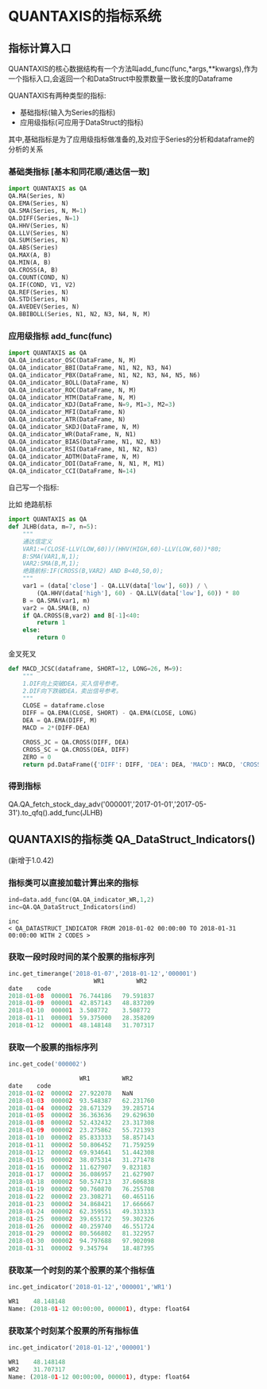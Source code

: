 # QUANTAXIS的指标系统

## 指标计算入口
QUANTAXIS的核心数据结构有一个方法叫add_func(func,*args,**kwargs),作为一个指标入口,会返回一个和DataStruct中股票数量一致长度的Dataframe

QUANTAXIS有两种类型的指标:

- 基础指标(输入为Series的指标)
- 应用级指标(可应用于DataStruct的指标)

其中,基础指标是为了应用级指标做准备的,及对应于Series的分析和dataframe的分析的关系

### 基础类指标 [基本和同花顺/通达信一致]
```python
import QUANTAXIS as QA
QA.MA(Series, N)
QA.EMA(Series, N)
QA.SMA(Series, N, M=1)
QA.DIFF(Series, N=1)
QA.HHV(Series, N)
QA.LLV(Series, N)
QA.SUM(Series, N)
QA.ABS(Series)
QA.MAX(A, B)
QA.MIN(A, B)
QA.CROSS(A, B)
QA.COUNT(COND, N)
QA.IF(COND, V1, V2)
QA.REF(Series, N)
QA.STD(Series, N)
QA.AVEDEV(Series, N)
QA.BBIBOLL(Series, N1, N2, N3, N4, N, M)
```
### 应用级指标  add_func(func)
```python
import QUANTAXIS as QA
QA.QA_indicator_OSC(DataFrame, N, M)
QA.QA_indicator_BBI(DataFrame, N1, N2, N3, N4)
QA.QA_indicator_PBX(DataFrame, N1, N2, N3, N4, N5, N6)
QA.QA_indicator_BOLL(DataFrame, N)
QA.QA_indicator_ROC(DataFrame, N, M)
QA.QA_indicator_MTM(DataFrame, N, M)
QA.QA_indicator_KDJ(DataFrame, N=9, M1=3, M2=3)
QA.QA_indicator_MFI(DataFrame, N)
QA.QA_indicator_ATR(DataFrame, N)
QA.QA_indicator_SKDJ(DataFrame, N, M)
QA.QA_indicator_WR(DataFrame, N, N1)
QA.QA_indicator_BIAS(DataFrame, N1, N2, N3)
QA.QA_indicator_RSI(DataFrame, N1, N2, N3)
QA.QA_indicator_ADTM(DataFrame, N, M)
QA.QA_indicator_DDI(DataFrame, N, N1, M, M1)
QA.QA_indicator_CCI(DataFrame, N=14)
```
自己写一个指标:

比如 绝路航标
```python
import QUANTAXIS as QA
def JLHB(data, m=7, n=5):
    """
    通达信定义
    VAR1:=(CLOSE-LLV(LOW,60))/(HHV(HIGH,60)-LLV(LOW,60))*80; 
    B:SMA(VAR1,N,1); 
    VAR2:SMA(B,M,1); 
    绝路航标:IF(CROSS(B,VAR2) AND B<40,50,0);
    """
    var1 = (data['close'] - QA.LLV(data['low'], 60)) / \
        (QA.HHV(data['high'], 60) - QA.LLV(data['low'], 60)) * 80
    B = QA.SMA(var1, m)
    var2 = QA.SMA(B, n)
    if QA.CROSS(B,var2) and B[-1]<40:
        return 1
    else:
        return 0
```
金叉死叉
```python        
def MACD_JCSC(dataframe, SHORT=12, LONG=26, M=9):
    """
    1.DIF向上突破DEA，买入信号参考。
    2.DIF向下跌破DEA，卖出信号参考。
    """
    CLOSE = dataframe.close
    DIFF = QA.EMA(CLOSE, SHORT) - QA.EMA(CLOSE, LONG)
    DEA = QA.EMA(DIFF, M)
    MACD = 2*(DIFF-DEA)

    CROSS_JC = QA.CROSS(DIFF, DEA)
    CROSS_SC = QA.CROSS(DEA, DIFF)
    ZERO = 0
    return pd.DataFrame({'DIFF': DIFF, 'DEA': DEA, 'MACD': MACD, 'CROSS_JC': CROSS_JC, 'CROSS_SC': CROSS_SC, 'ZERO': ZERO})
```

### 得到指标

QA.QA_fetch_stock_day_adv('000001','2017-01-01','2017-05-31').to_qfq().add_func(JLHB)



## QUANTAXIS的指标类 QA_DataStruct_Indicators()

(新增于1.0.42)


### 指标类可以直接加载计算出来的指标

```python
ind=data.add_func(QA.QA_indicator_WR,1,2)
inc=QA.QA_DataStruct_Indicators(ind)
```
```
inc
< QA_DATASTRUCT_INDICATOR FROM 2018-01-02 00:00:00 TO 2018-01-31 00:00:00 WITH 2 CODES >
```

### 获取一段时段时间的某个股票的指标序列
```python
inc.get_timerange('2018-01-07','2018-01-12','000001')
		                WR1	        WR2
date	code		
2018-01-08	000001	76.744186	79.591837
2018-01-09	000001	42.857143	48.837209
2018-01-10	000001	3.508772	3.508772
2018-01-11	000001	59.375000	28.358209
2018-01-12	000001	48.148148	31.707317
```
### 获取一个股票的指标序列

```python
inc.get_code('000002')

                    WR1	        WR2
date	code		
2018-01-02	000002	27.922078	NaN
2018-01-03	000002	93.548387	62.231760
2018-01-04	000002	28.671329	39.285714
2018-01-05	000002	36.363636	29.629630
2018-01-08	000002	52.432432	23.317308
2018-01-09	000002	23.275862	55.721393
2018-01-10	000002	85.833333	58.857143
2018-01-11	000002	50.806452	71.759259
2018-01-12	000002	69.934641	51.442308
2018-01-15	000002	38.075314	31.271478
2018-01-16	000002	11.627907	9.823183
2018-01-17	000002	36.086957	21.627907
2018-01-18	000002	50.574713	37.606838
2018-01-19	000002	90.760870	76.255708
2018-01-22	000002	23.308271	60.465116
2018-01-23	000002	34.868421	17.666667
2018-01-24	000002	62.359551	49.333333
2018-01-25	000002	39.655172	59.302326
2018-01-26	000002	40.259740	46.551724
2018-01-29	000002	80.566802	81.322957
2018-01-30	000002	94.797688	97.902098
2018-01-31	000002	9.345794	18.487395
```

### 获取某一个时刻的某个股票的某个指标值
```python
inc.get_indicator('2018-01-12','000001','WR1')

WR1    48.148148
Name: (2018-01-12 00:00:00, 000001), dtype: float64
```
### 获取某个时刻某个股票的所有指标值
```python
inc.get_indicator('2018-01-12','000001')

WR1    48.148148
WR2    31.707317
Name: (2018-01-12 00:00:00, 000001), dtype: float64

```